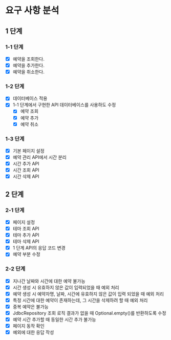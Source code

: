 # 요구 사항 분석
## 1 단계
### 1-1 단계
- [x] 예약을 조회한다.
- [x] 예약을 추가한다.
- [x] 예약을 취소한다.

### 1-2 단계
- [x] 데이터베이스 적용
- [x] 1-1 단계에서 구현한 API 데이터베이스를 사용하도 수정
  - [x] 예약 조회
  - [x] 예약 추가
  - [x] 예약 취소

### 1-3 단계
- [x] 기본 페이지 설정
- [x] 예약 관리 API에서 시간 분리
- [x] 시간 추가 API
- [x] 시간 조회 API
- [x] 시간 삭제 API

## 2 단계
### 2-1 단계
- [x] 페이지 설정
- [x] 테마 조회 API
- [x] 테마 추가 API
- [x] 테마 삭제 API
- [x] 1 단계 API의 응답 코드 변경
- [x] 예약 부분 수정

### 2-2 단계
- [x] 지나간 날짜와 시간에 대한 예약 불가능
- [x] 시간 생성 시 유효하지 않은 값이 입력되었을 때 예외 처리
- [x] 예약 생성 시 예약자명, 날짜, 시간에 유효하지 않은 값이 입력 되었을 때 예외 처리
- [x] 특정 시간에 대한 예약이 존재하는데, 그 시간을 삭제하려 할 때 예외 처리
- [x] 중복 예약은 불가능
- [x] JdbcRepository 조회 로직 결과가 없을 때 Optional.empty()를 반환하도록 수정
- [x] 예약 시간 추가할 때 동일한 시간 추가 불가능
- [x] 페이지 동작 확인
- [x] 예외에 대한 응답 작성
